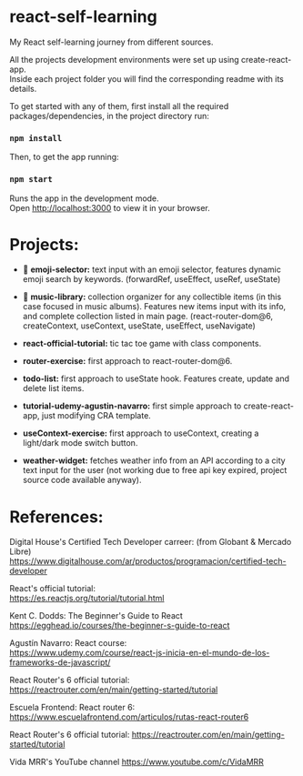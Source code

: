 # react-self-learning

My React self-learning journey from different sources.

All the projects development environments were set up using create-react-app. \
Inside each project folder you will find the corresponding readme with its details.

To get started with any of them, first install all the required packages/dependencies, in the project directory run:
### `npm install`

Then, to get the app running:
### `npm start`

Runs the app in the development mode. \
Open [http://localhost:3000](http://localhost:3000) to view it in your browser.

# Projects:
- 🥈 **emoji-selector:** text input with an emoji selector, features dynamic emoji search by keywords. (forwardRef, useEffect, useRef, useState)

- 🏅 **music-library:** collection organizer for any collectible items (in this case focused in music albums). Features new items input with its info, and complete collection listed in main page. (react-router-dom@6, createContext, useContext, useState, useEffect, useNavigate)

- **react-official-tutorial:** tic tac toe game with class components.

- **router-exercise:** first approach to react-router-dom@6.

- **todo-list:** first approach to useState hook. Features create, update and delete list items.

- **tutorial-udemy-agustin-navarro:** first simple approach to create-react-app, just modifying CRA template.

- **useContext-exercise:** first approach to useContext, creating a light/dark mode switch button.

- **weather-widget:** fetches weather info from an API according to a city text input for the user (not working due to free api key expired, project source code available anyway).

# References:
Digital House's Certified Tech Developer carreer: (from Globant & Mercado Libre) \
https://www.digitalhouse.com/ar/productos/programacion/certified-tech-developer

React's official tutorial: \
https://es.reactjs.org/tutorial/tutorial.html

Kent C. Dodds: The Beginner's Guide to React \
https://egghead.io/courses/the-beginner-s-guide-to-react

Agustín Navarro: React course: \
https://www.udemy.com/course/react-js-inicia-en-el-mundo-de-los-frameworks-de-javascript/

React Router's 6 official tutorial: \
https://reactrouter.com/en/main/getting-started/tutorial

Escuela Frontend: React router 6: \
https://www.escuelafrontend.com/articulos/rutas-react-router6

React Router's 6 official tutorial:
https://reactrouter.com/en/main/getting-started/tutorial

Vida MRR's YouTube channel
https://www.youtube.com/c/VidaMRR
